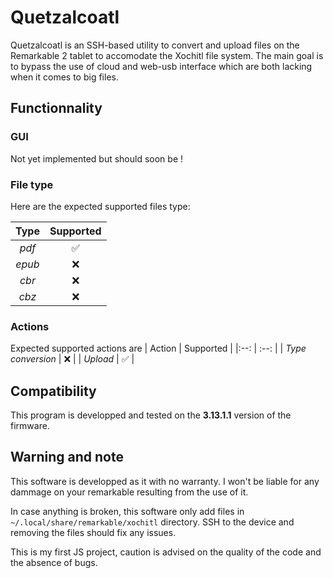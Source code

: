 # Quetzalcoatl

Quetzalcoatl is an SSH-based utility to convert and upload files on the Remarkable 2 tablet to accomodate the Xochitl file system.
The main goal is to bypass the use of cloud and web-usb interface which are both lacking when it comes to big files.

## Functionnality
### GUI
Not yet implemented but should soon be ! 

### File type
Here are the expected supported files type:

| Type | Supported |
|:--: |:--: |
|  _pdf_ | ✅ |
| _epub_ | ❌ |
|  _cbr_ | ❌ |
|  _cbz_ | ❌ |

### Actions
Expected supported actions are
| Action | Supported |
|:--: | :--: |
| _Type conversion_ | ❌ |
| _Upload_ | ✅ |

## Compatibility
This program is developped and tested on the **3.13.1.1** version of the firmware.

## Warning and note
This software is developped as it with no warranty. I won't be liable for any dammage on your remarkable resulting from the use of it.

In case anything is broken, this software only add files in ```~/.local/share/remarkable/xochitl``` directory. SSH to the device and removing the files should fix any issues.

This is my first JS project, caution is advised on the quality of the code and the absence of bugs.
